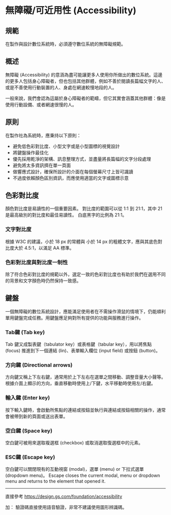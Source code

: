 # 無障礙/可近用性 (Accessibility)


## 規範

在製作與設計數位系統時，必須遵守數位系統的無障礙規範。


## 概述
無障礙 (Accessibility) 的意涵為盡可能讓更多人使用你所做出的數位系統。這邊的更多人包括身心障礙者，但也包括其他群體，例如不善於閱讀長篇幅文字的人、或是不善使用行動裝置的人、身處在網速較慢地段的人。

一般來說，我們會認為這屬於身心障礙者的範疇，但它其實會涵蓋其他群體：像是使用行動設備、或者網速很慢的人。


## 原則

在製作社為系統時，應秉持以下原則：
- 避免低色彩對比度、小型文字或是小型圖標的視覺設計
- 將鍵盤操作最佳化
- 優先採用乾淨的架構、訊息整理方式，並盡量將長篇幅的文字分段處理
- 避免將太多資訊擠在單一頁面
- 做響應式設計，確保所設計的介面在每個螢幕尺寸上皆可識讀
- 不過度依賴顏色區別資訊，而應使用適當的文字或圖標示意

## 色彩對比度
顏色對比度是易讀性的一個重要因素。 對比度的範圍可以從 1:1 到 21:1，其中 21 是最高級別的對比度和最佳易讀性。 白底黑字的比例為 21:1。

### 文字對比度
根據 W3C 的建議，小於 18 px 的常體與 小於 14 px 的粗體文字，應與其底色對比度大於 4.5:1，以滿足 AA 標準。


### 色彩對比度與對比度一制性
除了符合色彩對比度的規範以外，選定一致的色彩對比度也有助於我們在選用不同的背景和文字顏色時仍然保持一致感。




## 鍵盤

一個無障礙的數位系統設計，應能滿足使用者在不需操作滑鼠的情境下，仍能順利單用鍵盤完成任務。用鍵盤應足夠對所有提供的功能與服務進行操作。

### Tab鍵 (Tab key)
Tab 鍵又成製表鍵（tabulator key）或表格鍵（tabular key），用以將焦點 (focus) 推進到下一個連結 (lin)、表單輸入欄位 (input field) 或按鈕 (button)。

### 方向鍵 (Directional arrows)
方向鍵又稱上下左右鍵，通常用於上下左右在選單之間移動、調整音量大小聲等。根據介面上顯示的方向，垂直移動時使用上/下鍵，水平移動時使用左/右鍵。

### 輸入鍵 (Enter key)
按下輸入鍵時，會啟動所焦點的連結或按鈕並執行與連結或按鈕相關的操作，通常會被帶到新的頁面或送出表單。


### 空白鍵 (Space key)
空白鍵可被用來選取複選框 (checkbox) 或取消選取復選框中的元素。

### ESC鍵 (Escape key)
空白鍵可以關閉現有的互動視窗 (modal)，選單 (menu) or 下拉式選單 (dropdown menu)。
Escape closes the current modal, menu or dropdown menu and returns to the element that opened it.


---
直接參考
https://design.gs.com/foundation/accessibility

加：
驗證碼直接使用語音驗證，非常不建議使用圖形辨識碼。

